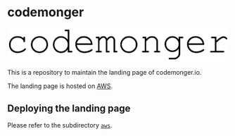 # codemonger

![codemonger](docs/imgs/codemonger.svg)

This is a repository to maintain the landing page of codemonger.io.

The landing page is hosted on [AWS](https://aws.amazon.com).

## Deploying the landing page

Please refer to the subdirectory [`aws`](aws).